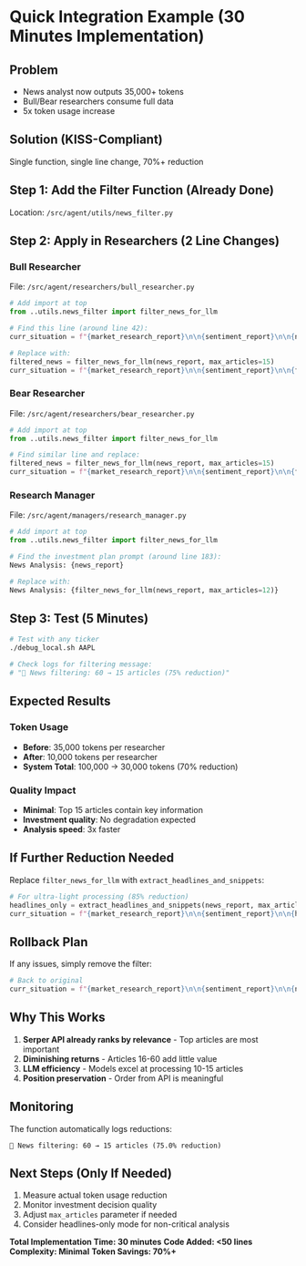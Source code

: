 # Quick Integration Example (30 Minutes Implementation)

## Problem
- News analyst now outputs 35,000+ tokens
- Bull/Bear researchers consume full data
- 5x token usage increase

## Solution (KISS-Compliant)
Single function, single line change, 70%+ reduction

## Step 1: Add the Filter Function (Already Done)
Location: `/src/agent/utils/news_filter.py`

## Step 2: Apply in Researchers (2 Line Changes)

### Bull Researcher
File: `/src/agent/researchers/bull_researcher.py`

```python
# Add import at top
from ..utils.news_filter import filter_news_for_llm

# Find this line (around line 42):
curr_situation = f"{market_research_report}\n\n{sentiment_report}\n\n{news_report}\n\n{fundamentals_report}"

# Replace with:
filtered_news = filter_news_for_llm(news_report, max_articles=15)
curr_situation = f"{market_research_report}\n\n{sentiment_report}\n\n{filtered_news}\n\n{fundamentals_report}"
```

### Bear Researcher
File: `/src/agent/researchers/bear_researcher.py`

```python
# Add import at top
from ..utils.news_filter import filter_news_for_llm

# Find similar line and replace:
filtered_news = filter_news_for_llm(news_report, max_articles=15)
curr_situation = f"{market_research_report}\n\n{sentiment_report}\n\n{filtered_news}\n\n{fundamentals_report}"
```

### Research Manager
File: `/src/agent/managers/research_manager.py`

```python
# Add import at top
from ..utils.news_filter import filter_news_for_llm

# Find the investment plan prompt (around line 183):
News Analysis: {news_report}

# Replace with:
News Analysis: {filter_news_for_llm(news_report, max_articles=12)}
```

## Step 3: Test (5 Minutes)

```bash
# Test with any ticker
./debug_local.sh AAPL

# Check logs for filtering message:
# "📰 News filtering: 60 → 15 articles (75% reduction)"
```

## Expected Results

### Token Usage
- **Before**: 35,000 tokens per researcher
- **After**: 10,000 tokens per researcher
- **System Total**: 100,000 → 30,000 tokens (70% reduction)

### Quality Impact
- **Minimal**: Top 15 articles contain key information
- **Investment quality**: No degradation expected
- **Analysis speed**: 3x faster

## If Further Reduction Needed

Replace `filter_news_for_llm` with `extract_headlines_and_snippets`:

```python
# For ultra-light processing (85% reduction)
headlines_only = extract_headlines_and_snippets(news_report, max_articles=20)
curr_situation = f"{market_research_report}\n\n{sentiment_report}\n\n{headlines_only}\n\n{fundamentals_report}"
```

## Rollback Plan

If any issues, simply remove the filter:
```python
# Back to original
curr_situation = f"{market_research_report}\n\n{sentiment_report}\n\n{news_report}\n\n{fundamentals_report}"
```

## Why This Works

1. **Serper API already ranks by relevance** - Top articles are most important
2. **Diminishing returns** - Articles 16-60 add little value
3. **LLM efficiency** - Models excel at processing 10-15 articles
4. **Position preservation** - Order from API is meaningful

## Monitoring

The function automatically logs reductions:
```
📰 News filtering: 60 → 15 articles (75.0% reduction)
```

## Next Steps (Only If Needed)

1. Measure actual token usage reduction
2. Monitor investment decision quality
3. Adjust `max_articles` parameter if needed
4. Consider headlines-only mode for non-critical analysis

**Total Implementation Time: 30 minutes**
**Code Added: <50 lines**
**Complexity: Minimal**
**Token Savings: 70%+**